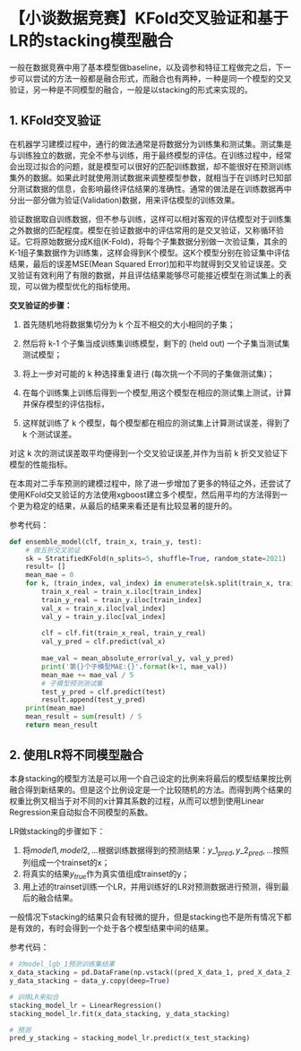 # 【小谈数据竞赛】KFold交叉验证和基于LR的stacking模型融合

一般在数据竞赛中用了基本模型做baseline，以及调参和特征工程做完之后，下一步可以尝试的方法一般都是融合形式，而融合也有两种，一种是同一个模型的交叉验证，另一种是不同模型的融合，一般是以stacking的形式来实现的。

## 1. KFold交叉验证

在机器学习建模过程中，通行的做法通常是将数据分为训练集和测试集。测试集是与训练独立的数据，完全不参与训练，用于最终模型的评估。在训练过程中，经常会出现过拟合的问题，就是模型可以很好的匹配训练数据，却不能很好在预测训练集外的数据。如果此时就使用测试数据来调整模型参数，就相当于在训练时已知部分测试数据的信息，会影响最终评估结果的准确性。通常的做法是在训练数据再中分出一部分做为验证(Validation)数据，用来评估模型的训练效果。

验证数据取自训练数据，但不参与训练，这样可以相对客观的评估模型对于训练集之外数据的匹配程度。模型在验证数据中的评估常用的是交叉验证，又称循环验证。它将原始数据分成K组(K-Fold)，将每个子集数据分别做一次验证集，其余的K-1组子集数据作为训练集，这样会得到K个模型。这K个模型分别在验证集中评估结果，最后的误差MSE(Mean Squared Error)加和平均就得到交叉验证误差。交叉验证有效利用了有限的数据，并且评估结果能够尽可能接近模型在测试集上的表现，可以做为模型优化的指标使用。

**交叉验证的步骤：**

1. 首先随机地将数据集切分为 k 个互不相交的大小相同的子集；

2. 然后将 k-1 个子集当成训练集训练模型，剩下的 (held out) 一个子集当测试集测试模型；

3. 将上一步对可能的 k 种选择重复进行 (每次挑一个不同的子集做测试集)；

4. 在每个训练集上训练后得到一个模型,用这个模型在相应的测试集上测试，计算并保存模型的评估指标，

5. 这样就训练了 k 个模型，每个模型都在相应的测试集上计算测试误差，得到了 k 个测试误差。

对这 k 次的测试误差取平均便得到一个交叉验证误差,并作为当前 k 折交叉验证下模型的性能指标。

在本周对二手车预测的建模过程中，除了进一步增加了更多的特征之外，还尝试了使用KFold交叉验证的方法使用xgboost建立多个模型，然后用平均的方法得到一个更为稳定的结果，从最后的结果来看还是有比较显著的提升的。

参考代码：

```python
def ensemble_model(clf, train_x, train_y, test):
    # 做五折交叉验证
    sk = StratifiedKFold(n_splits=5, shuffle=True, random_state=2021)
    result= []
    mean_mae = 0
    for k, (train_index, val_index) in enumerate(sk.split(train_x, train_y)):
        train_x_real = train_x.iloc[train_index]
        train_y_real = train_y.iloc[train_index]
        val_x = train_x.iloc[val_index]
        val_y = train_y.iloc[val_index]
        
        clf = clf.fit(train_x_real, train_y_real)
        val_y_pred = clf.predict(val_x)
        
        mae_val = mean_absolute_error(val_y, val_y_pred)
        print('第{}个子模型MAE:{}'.format(k+1, mae_val))
        mean_mae += mae_val / 5
        # 子模型预测测试集
        test_y_pred = clf.predict(test)
        result.append(test_y_pred)
    print(mean_mae)
    mean_result = sum(result) / 5
    return mean_result
```





## 2. 使用LR将不同模型融合

本身stacking的模型方法是可以用一个自己设定的比例来将最后的模型结果按比例融合得到新结果的。但是这个比例设定是一个比较随机的方法。而得到两个结果的权重比例又相当于对不同的x计算其系数的过程，从而可以想到使用Linear Regression来自动拟合不同模型的系数。

LR做stacking的步骤如下：

1. 将$model1, model2,...$根据训练数据得到的预测结果：$y\_1_{pred},y\_2_{pred},...$按照列组成一个trainset的x；
2. 将真实的结果$y_{true}$作为真实值组成trainset的y；
3. 用上述的trainset训练一个LR，并用训练好的LR对预测数据进行预测，得到最后的融合结果。

一般情况下stacking的结果只会有轻微的提升，但是stacking也不是所有情况下都是有效的，有时会得到一个处于各个模型结果中间的结果。

参考代码：

```python
# 对model_lgb_1预测训练集结果
x_data_stacking = pd.DataFrame(np.vstack((pred_X_data_1, pred_X_data_2)).T, columns=['lgb_1','lgb_2'])
y_data_stacking = data_y.copy(deep=True)

# 训练LR来拟合
stacking_model_lr = LinearRegression()
stacking_model_lr.fit(x_data_stacking, y_data_stacking)

# 预测
pred_y_stacking = stacking_model_lr.predict(x_test_stacking)
```

